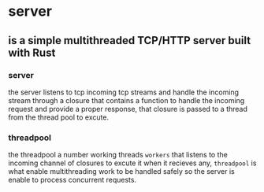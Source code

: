 # server

## is a simple multithreaded TCP/HTTP server built with Rust

### server

the server listens to tcp incoming tcp streams and handle the incoming stream through a closure that contains a function to handle the incoming request and provide a proper response,
that closure is passed to a thread from the thread pool to excute.

### threadpool

the threadpool a number working threads `workers` that listens to the incoming channel of closures to excute it when it recieves any,
`threadpool` is what enable multithreading work to be handled safely so the server is enable to process concurrent requests.
